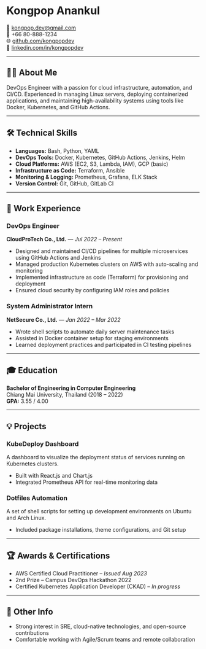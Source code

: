 # Kongpop Anankul

📧 kongpop.dev@gmail.com  
📱 +66 80-888-1234  
🌐 [github.com/kongpopdev](https://github.com/kongpopdev)  
💼 [linkedin.com/in/kongpopdev](https://linkedin.com/in/kongpopdev)

---

## 👨‍💻 About Me

DevOps Engineer with a passion for cloud infrastructure, automation, and CI/CD. Experienced in managing Linux servers, deploying containerized applications, and maintaining high-availability systems using tools like Docker, Kubernetes, and GitHub Actions.

---

## 🛠️ Technical Skills

- **Languages:** Bash, Python, YAML  
- **DevOps Tools:** Docker, Kubernetes, GitHub Actions, Jenkins, Helm  
- **Cloud Platforms:** AWS (EC2, S3, Lambda, IAM), GCP (basic)  
- **Infrastructure as Code:** Terraform, Ansible  
- **Monitoring & Logging:** Prometheus, Grafana, ELK Stack  
- **Version Control:** Git, GitHub, GitLab CI

---

## 💼 Work Experience

### **DevOps Engineer**  
**CloudProTech Co., Ltd.** — *Jul 2022 – Present*  
- Designed and maintained CI/CD pipelines for multiple microservices using GitHub Actions and Jenkins  
- Managed production Kubernetes clusters on AWS with auto-scaling and monitoring  
- Implemented infrastructure as code (Terraform) for provisioning and deployment  
- Ensured cloud security by configuring IAM roles and policies

### **System Administrator Intern**  
**NetSecure Co., Ltd.** — *Jan 2022 – Mar 2022*  
- Wrote shell scripts to automate daily server maintenance tasks  
- Assisted in Docker container setup for staging environments  
- Learned deployment practices and participated in CI testing pipelines

---

## 🎓 Education

**Bachelor of Engineering in Computer Engineering**  
Chiang Mai University, Thailand (2018 – 2022)  
**GPA:** 3.55 / 4.00

---

## 💡 Projects

### **KubeDeploy Dashboard**  
A dashboard to visualize the deployment status of services running on Kubernetes clusters.  
- Built with React.js and Chart.js  
- Integrated Prometheus API for real-time monitoring data

### **Dotfiles Automation**  
A set of shell scripts for setting up development environments on Ubuntu and Arch Linux.  
- Included package installations, theme configurations, and Git setup

---

## 🏆 Awards & Certifications

- AWS Certified Cloud Practitioner – *Issued Aug 2023*  
- 2nd Prize – Campus DevOps Hackathon 2022  
- Certified Kubernetes Application Developer (CKAD) – *In progress*

---

## 📌 Other Info

- Strong interest in SRE, cloud-native technologies, and open-source contributions  
- Comfortable working with Agile/Scrum teams and remote collaboration
